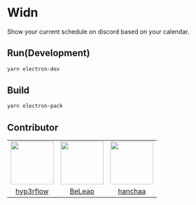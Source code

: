 # Widn

Show your current schedule on discord based on your calendar.

## Run(Development)

```sh
yarn electron-dev
```

## Build

```sh
yarn electron-pack
```

## Contributor

<table>
<tr>
    <td align="center">
        <a href="https://github.com/hyp3rflow"><img src="https://avatars.githubusercontent.com/u/49385012?s=460&u=e06cb5f0223d989fe1ec9bfc301da29baad7575c&v=4" width="100px"/></a>
    </td>
    <td align="center">
        <a href="https://github.com/BeLeap"><img src="https://avatars.githubusercontent.com/u/46488521?s=460&u=de1a336b358d417729422352e64c6b7bcd1cff37&v=4" width="100px"/></a>
    </td>
    <td align="center">
        <a href="https://github.com/hanchaa"><img src="https://avatars.githubusercontent.com/u/46518263?s=460&u=2ecb3caaed9947d957fe23814641732ab11a0166&v=4" width="100px"/></a>
    </td>
</tr>
<tr>
    <td align="center">
        <a href="https://github.com/hyp3rflow">hyp3rflow</a>
    </td>
    <td align="center">
        <a href="https://github.com/BeLeap">BeLeap</a>
    </td>
    <td align="center">
        <a href="https://github.com/hanchaa">hanchaa</a>
    </td>
</tr>
</table>
